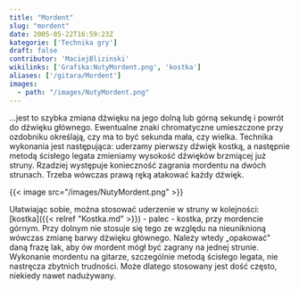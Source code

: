 ```yaml
---
title: "Mordent"
slug: "mordent"
date: 2005-05-22T16:59:23Z
kategorie: ['Technika gry']
draft: false
contributor: 'MaciejBlizinski'
wikilinks: ['Grafika:NutyMordent.png', 'kostka']
aliases: ['/gitara/Mordent']
images:
  - path: "/images/NutyMordent.png"
---
```

...jest to szybka zmiana dźwięku na jego dolną lub górną sekundę i
powrót do dźwięku głównego. Ewentualne znaki chromatyczne umieszczone
przy ozdobniku określają, czy ma to być sekunda mała, czy wielka.
Technika wykonania jest następująca: uderzamy pierwszy dźwięk kostką, a
następnie metodą ścisłego legata zmieniamy wysokość dźwięków brzmiącej
już struny. Rzadziej występuje konieczność zagrania mordentu na dwóch
strunach. Trzeba wówczas prawą ręką atakować każdy dźwięk.

{{< image src="/images/NutyMordent.png" >}}

Ułatwiając sobie, można stosować uderzenie w struny w kolejności:
[kostka]({{< relref "Kostka.md" >}}) - palec - kostka, przy mordencie górnym.
Przy dolnym nie stosuje się tego ze względu na nieuniknioną wówczas
zmianę barwy dźwięku głównego. Należy wtedy „opakować" daną frazę lak,
aby ów mordent mógł być zagrany na jednej strunie. Wykonanie mordentu na
gitarze, szczególnie metodą ścisłego legata, nie nastręcza zbytnich
trudności. Może dlatego stosowany jest dość często, niekiedy nawet
nadużywany.

